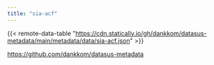 ```yaml
---
title: "sia-acf"
---
```


{{< remote-data-table "https://cdn.statically.io/gh/dankkom/datasus-metadata/main/metadata/data/sia-acf.json" >}}

https://github.com/dankkom/datasus-metadata
